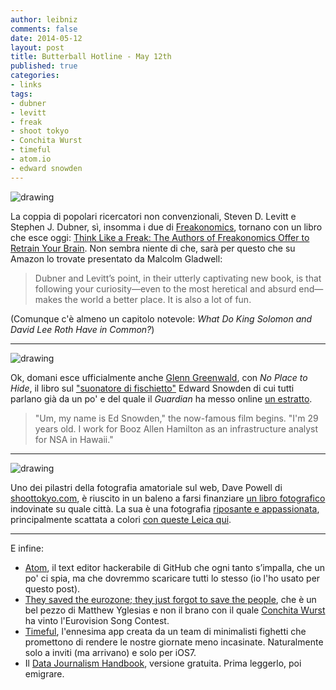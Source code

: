 ```yaml
---
author: leibniz
comments: false
date: 2014-05-12
layout: post
title: Butterball Hotline - May 12th
published: true
categories:
- links
tags:
- dubner
- levitt
- freak
- shoot tokyo
- Conchita Wurst
- timeful
- atom.io
- edward snowden
---
```


![drawing](http://freakonomics.com/wp-content/uploads/2014/04/Book-covers-A.png)

La coppia di popolari ricercatori non convenzionali, Steven D. Levitt e Stephen J. Dubner, sì, insomma i due di [Freakonomics](http://freakonomics.com/), tornano con un libro che esce oggi: [Think Like a Freak: The Authors of Freakonomics Offer to Retrain Your Brain](http://amzn.com/B00BATINVS). Non sembra niente di che, sarà per questo che su Amazon lo trovate presentato da Malcolm Gladwell:

>Dubner and Levitt’s point, in their utterly captivating new book, is that following your curiosity—even to the most heretical and absurd end—makes the world a better place. It is also a lot of fun.

(Comunque c'è almeno un capitolo notevole: _What Do King Solomon and David Lee Roth Have in Common?_)

***

![drawing](http://img.gawkerassets.com/img/18qd4tzs8a3ajjpg/ku-xlarge.jpg)

Ok, domani esce ufficialmente anche [Glenn Greenwald](http://amzn.com/162779073X), con _No Place to Hide_, il libro sul ["suonatore di fischietto"](http://goo.gl/JjFVAl) Edward Snowden di cui tutti parlano già da un po' e del quale il _Guardian_ ha messo online [un estratto](http://www.theguardian.com/world/2014/may/11/glenn-greenwald-nsa-whistleblower-edward-snowden-book).

>"Um, my name is Ed Snowden," the now-famous film begins. "I'm 29 years old. I work for Booz Allen Hamilton as an infrastructure analyst for NSA in Hawaii."

***

![drawing](http://shoottokyo.com/wp-content/uploads/2011/01/The_Noodle_Maker.jpg?7b378c)

Uno dei pilastri della fotografia amatoriale sul web, Dave Powell di [shoottokyo.com](http://www.shoottokyo.com/), è riuscito in un baleno a farsi finanziare [un libro fotografico](https://www.kickstarter.com/projects/1685238983/shoottokyo-the-book) indovinate su quale città. La sua è una fotografia [riposante e appassionata](http://portfolio.shoottokyo.com/Portfolio), principalmente scattata a colori [con queste Leica qui](http://shoottokyo.com/my-gear/).

***

E infine:

- [Atom](https://atom.io/), il text editor hackerabile di GitHub che ogni tanto s’impalla, che un po' ci spia, ma che dovremmo scaricare tutti lo stesso (io l'ho usato per questo post).
- [They saved the eurozone; they just forgot to save the people](http://www.vox.com/2014/5/9/5675398/they-saved-the-eurozone-they-just-forgot-to-save-the-people), che è un bel pezzo di Matthew Yglesias e non il brano con il quale [Conchita Wurst](https://www.youtube.com/watch?v=SaolVEJEjV4) ha vinto l'Eurovision Song Contest.
- [Timeful](http://www.timeful.com/), l'ennesima app creata da un team di minimalisti fighetti che promettono di rendere le nostre giornate meno incasinate. Naturalmente solo a inviti (ma arrivano) e solo per iOS7.
- Il [Data Journalism Handbook](http://datajournalismhandbook.org/1.0/en/), versione gratuita. Prima leggerlo, poi emigrare.

